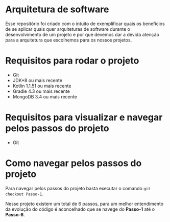 # Arquitetura de software

Esse repositório foi criado com o intuito de exemplificar quais os beneficios de
se aplicar quais quer arquiteturas de software durante o desenvolvimento de um
projeto e por que devemos dar a devida atenção para a arquitetura que escolhemos
para os nossos projetos.

# Requisitos para rodar o projeto

* Git
* JDK*8 ou mais recente
* Kotlin 1.1.51 ou mais recente
* Gradle 4.3 ou mais recente
* MongoDB 3.4 ou mais recente

# Requisitos para visualizar e navegar pelos passos do projeto

* Git

# Como navegar pelos passos do projeto

Para navegar pelos passos do projeto basta executar o comando
```git checkout Passo-1```.

Nesse projeto existem um total de 6 passos, para um melhor entendimento da evolução
do código é aconcelhado que se navege do **Passo-1** até o **Passo-6**.
